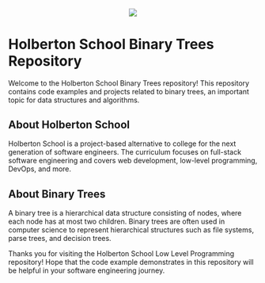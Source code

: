 <h4 align="center">
<div class=HeaderSticker>
<img src="https://media.giphy.com/media/Riq57FHJ23qdsv6Q4H/giphy.gif"/>
</div>
<h1 class="center"> Holberton School Binary Trees Repository </h1>
</h4>

Welcome to the Holberton School Binary Trees repository! This repository contains code examples and projects related to binary trees, an important topic for data structures and algorithms.

## About Holberton School
Holberton School is a project-based alternative to college for the next generation of software engineers. The curriculum focuses on full-stack software engineering and covers web development, low-level programming, DevOps, and more.

## About Binary Trees
A binary tree is a hierarchical data structure consisting of nodes, where each node has at most two children. Binary trees are often used in computer science to represent hierarchical structures such as file systems, parse trees, and decision trees.

Thanks you for visiting the Holberton School Low Level Programming repository! Hope that the code example demonstrates in this repository will be helpful in your software engineering journey.
